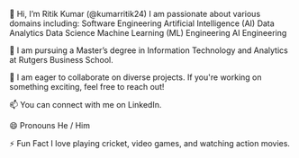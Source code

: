 👋 Hi, I’m Ritik Kumar (@kumarritik24)
I am passionate about various domains including:
Software Engineering
Artificial Intelligence (AI)
Data Analytics
Data Science
Machine Learning (ML) Engineering
AI Engineering

🌱 I am pursuing a Master’s degree in Information Technology and Analytics at Rutgers Business School.

💞️ I am eager to collaborate on diverse projects. If you're working on something exciting, feel free to reach out!

📫 You can connect with me on LinkedIn.

😄 Pronouns
He / Him

⚡ Fun Fact
I love playing cricket, video games, and watching action movies.

<!---
kumarritik24/kumarritik24 is a ✨ special ✨ repository because its `README.md` (this file) appears on your GitHub profile.
You can click the Preview link to take a look at your changes.
--->
